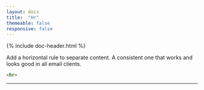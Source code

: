 ```yaml
---
layout: docs
title:  "Hr"
themeable: false
responsive: false
---
```

{% include doc-header.html %}

Add a horizontal rule to separate content. A consistent one that works and looks good in all email clients.

```html
<hr>
```
<hr>
